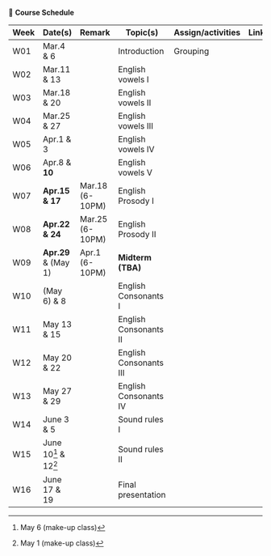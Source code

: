 🌱 **Course Schedule**

| Week | Date(s) | Remark|Topic(s) | Assign/activities | Links |
|------|------|----|------|--------|-------|
|  W01    |Mar.4 & 6||Introduction| Grouping       |       |
|  W02    |Mar.11 & 13|| English vowels I |        |       |
|  W03    |Mar.18 & 20| | English vowels II |        |       |
|  W04    |Mar.25 & 27| | English vowels III |        |       |
|  W05    |Apr.1 & 3| | English vowels IV |        |       |
|  W06    |Apr.8 & **10**|| English vowels V |        |       |
|  W07    |**Apr.15 & 17**| Mar.18 (6-10PM) |English Prosody I |        |       |
|  W08    |**Apr.22 & 24**| Mar.25 (6-10PM)|English Prosody II |        |       |
|  W09    |**Apr.29** & (May 1)| Apr.1 (6-10PM)|**Midterm (TBA)**  |        |       |
|  W10    |(May 6) & 8| |English Consonants I |        |       |
|  W11    |May 13 & 15| |English Consonants II |        |       |
|  W12    |May 20 & 22| |English Consonants III |        |       |
|  W13    |May 27 & 29| |English Consonants IV|        |       |
|  W14    |June 3 & 5| |Sound rules I |        |       |
|  W15    |June 10[^1] & 12[^2]| |Sound rules II |        |       |
|  W16    |June 17 & 19| |Final presentation |        |       |

[^1]: May 6 (make-up class)
[^2]: May 1 (make-up class)
